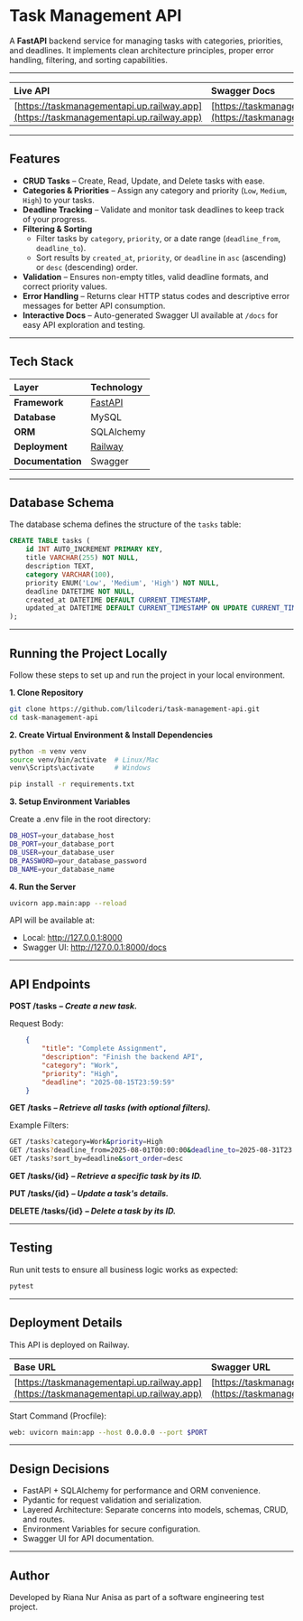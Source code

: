 # Task Management API

A **FastAPI** backend service for managing tasks with categories, priorities, and deadlines. It implements clean architecture principles, proper error handling, filtering, and sorting capabilities.

---

| **Live API** | **Swagger Docs** |
| :------------------------------------------------ | :--------------------------------------------------- |
| [https://taskmanagementapi.up.railway.app](https://taskmanagementapi.up.railway.app) | [https://taskmanagementapi.up.railway.app/docs](https://taskmanagementapi.up.railway.app/docs) |

---

## Features

* **CRUD Tasks** – Create, Read, Update, and Delete tasks with ease.
* **Categories & Priorities** – Assign any category and priority (`Low`, `Medium`, `High`) to your tasks.
* **Deadline Tracking** – Validate and monitor task deadlines to keep track of your progress.
* **Filtering & Sorting**
    * Filter tasks by `category`, `priority`, or a date range (`deadline_from`, `deadline_to`).
    * Sort results by `created_at`, `priority`, or `deadline` in `asc` (ascending) or `desc` (descending) order.
* **Validation** – Ensures non-empty titles, valid deadline formats, and correct priority values.
* **Error Handling** – Returns clear HTTP status codes and descriptive error messages for better API consumption.
* **Interactive Docs** – Auto-generated Swagger UI available at `/docs` for easy API exploration and testing.

---

## Tech Stack

| Layer           | Technology                           |
| :-------------- | :----------------------------------- |
| **Framework** | [FastAPI](https://fastapi.tiangolo.com/) |
| **Database** | MySQL                                |
| **ORM** | SQLAlchemy                           |
| **Deployment** | [Railway](https://railway.app/)      |
| **Documentation** | Swagger                |

---

## Database Schema

The database schema defines the structure of the `tasks` table:

```sql
CREATE TABLE tasks (
    id INT AUTO_INCREMENT PRIMARY KEY,
    title VARCHAR(255) NOT NULL,
    description TEXT,
    category VARCHAR(100),
    priority ENUM('Low', 'Medium', 'High') NOT NULL,
    deadline DATETIME NOT NULL,
    created_at DATETIME DEFAULT CURRENT_TIMESTAMP,
    updated_at DATETIME DEFAULT CURRENT_TIMESTAMP ON UPDATE CURRENT_TIMESTAMP
);
```

---

## Running the Project Locally

Follow these steps to set up and run the project in your local environment.

**1. Clone Repository**
```bash
git clone https://github.com/lilcoderi/task-management-api.git
cd task-management-api
```

**2. Create Virtual Environment & Install Dependencies**
```bash
python -m venv venv
source venv/bin/activate  # Linux/Mac
venv\Scripts\activate     # Windows

pip install -r requirements.txt
```

**3. Setup Environment Variables**

Create a .env file in the root directory:

```bash
DB_HOST=your_database_host
DB_PORT=your_database_port
DB_USER=your_database_user
DB_PASSWORD=your_database_password
DB_NAME=your_database_name
```

**4. Run the Server**
```bash
uvicorn app.main:app --reload
```
API will be available at:
* Local: http://127.0.0.1:8000
* Swagger UI: http://127.0.0.1:8000/docs

---

## API Endpoints

**POST /tasks**
***– Create a new task.***

Request Body:
```json
    {
        "title": "Complete Assignment",
        "description": "Finish the backend API",
        "category": "Work",
        "priority": "High",
        "deadline": "2025-08-15T23:59:59"
    }
```

**GET /tasks**
***– Retrieve all tasks (with optional filters).***

Example Filters:
```bash
GET /tasks?category=Work&priority=High
GET /tasks?deadline_from=2025-08-01T00:00:00&deadline_to=2025-08-31T23:59:59
GET /tasks?sort_by=deadline&sort_order=desc
```

**GET /tasks/{id}**
***– Retrieve a specific task by its ID.***

**PUT /tasks/{id}**
***– Update a task's details.***

**DELETE /tasks/{id}**
***– Delete a task by its ID.***

---

## Testing

Run unit tests to ensure all business logic works as expected:
```bash
pytest
```

---

## Deployment Details

This API is deployed on Railway.

| **Base URL** | **Swagger URL** |
| :------------------------------------------------ | :--------------------------------------------------- |
| [https://taskmanagementapi.up.railway.app](https://taskmanagementapi.up.railway.app) | [https://taskmanagementapi.up.railway.app/docs](https://taskmanagementapi.up.railway.app/docs) |

Start Command (Procfile):
```bash
web: uvicorn main:app --host 0.0.0.0 --port $PORT
```

---

## Design Decisions

* FastAPI + SQLAlchemy for performance and ORM convenience.
* Pydantic for request validation and serialization.
* Layered Architecture: Separate concerns into models, schemas, CRUD, and routes.
* Environment Variables for secure configuration.
* Swagger UI for API documentation.

---

## Author

Developed by Riana Nur Anisa as part of a software engineering test project.
